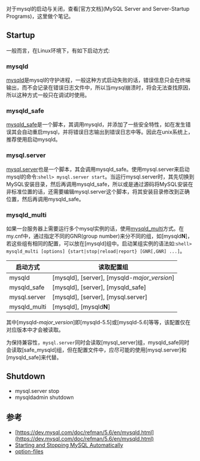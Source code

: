 
对于mysql的启动与关闭，查看[官方文档](MySQL Server and Server-Startup Programs)，这里做个笔记。

## Startup

一般而言，在Linux环境下，有如下启动方式:   

### mysqld

[mysqld](https://dev.mysql.com/doc/refman/5.6/en/mysqld.html)是mysql的守护进程，一般这种方式启动失败的话，错误信息只会在终端输出，而不会记录在错误日志文件中，所以当mysql崩溃时，将会无法查找原因，所以这种方式一般只在调试时使用。

### mysqld_safe

[mysqld_safe](https://dev.mysql.com/doc/refman/5.6/en/mysqld-safe.html)是一个脚本，其调用mysqld，并添加了一些安全特性，如在发生错误其会自动重启mysql，并将错误日志输出到错误日志中等。因此在unix系统上，推荐使用启动mysqld。

### mysql.server

[mysql.server](https://dev.mysql.com/doc/refman/5.6/en/mysql-server.html)也是一个脚本，其会调用mysqld_safe。使用mysql.server来启动mysql的命令:`shell> mysql.server start`。当运行mysql.server时，其先切换到MySQL安装目录，然后再调用mysqld_safe，所以或是通过源码将MySQL安装在非标准位置的话，还需要编辑mysql.server这个脚本，将其安装目录修改到正确位置，然后再调用mysqld_safe。

### mysqld_multi

如果一台服务器上需要运行多个mysql实例的话，使用[mysqld_multi](https://dev.mysql.com/doc/refman/5.6/en/mysqld-multi.html)方式。在my.cnf中，通过指定不同的GNR(group number)来分不同的组，如[mysqld**N**]，若这些组有相同的配置，可以放在[mysqld]组中。启动某组实例的语法如:`shell> mysqld_multi [options] {start|stop|reload|report} [GNR[,GNR] ...]`。


   启动方式   |  读取配置组
--------------|----------------
mysqld        | [mysqld], [server], [mysqld-*major_version*]
mysqld_safe   | [mysqld], [server], [mysqld_safe]
mysql.server  | [mysqld], [server], [mysql.server]
mysqld_multi  | [mysqld], [mysqld**N**]

其中[mysqld-*major_version*]即[mysqld-5.5]或[mysqld-5.6]等等，该配置仅在对应版本中才会被读取。

为保持兼容性，`mysql.server`同时会读取[mysql_server]组，mysqld_safe同时会读取[safe_mysqld]组，但在配置文件中，应尽可能的使用[mysql.server]和[mysqld_safe]来代替。

## Shutdown

- mysql.server stop
- mysqldadmin shutdown


参考
---
- [https://dev.mysql.com/doc/refman/5.6/en/mysqld.html](https://dev.mysql.com/doc/refman/5.6/en/mysqld.html)
- [Starting and Stopping MySQL Automatically](https://dev.mysql.com/doc/refman/5.6/en/automatic-start.html)
- [option-files](https://dev.mysql.com/doc/refman/5.6/en/option-files.html)
